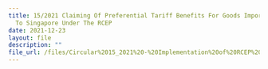 ```yaml
---
title: 15/2021 Claiming Of Preferential Tariff Benefits For Goods Imported From Parties
  To Singapore Under The RCEP
date: 2021-12-23
layout: file
description: ""
file_url: /files/Circular%2015_2021%20-%20Implementation%20of%20RCEP%20Import%2023%20Dec.pdf
---
```





